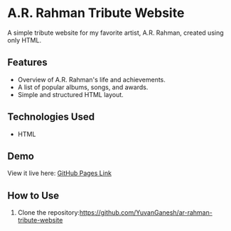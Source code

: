 # A.R. Rahman Tribute Website
A simple tribute website for my favorite artist, A.R. Rahman, created using only HTML.

## Features
- Overview of A.R. Rahman's life and achievements.
- A list of popular albums, songs, and awards.
- Simple and structured HTML layout.

## Technologies Used
- HTML

## Demo
View it live here: [GitHub Pages Link](https://yuvanganesh.github.io/ar-rahman-tribute-website/)

## How to Use
1. Clone the repository:https://github.com/YuvanGanesh/ar-rahman-tribute-website
